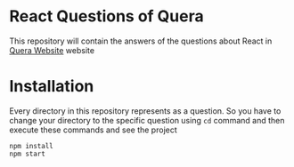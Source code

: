 # React Questions of Quera

This repository will contain the answers of the questions about React in [Quera Website](https://quera.ir/problemset/technology?filter_tags=98&sort_state=N) website

# Installation

Every directory in this repository represents as a question.
So you have to change your directory to the specific question using `cd` command and then execute these commands and see the project

```
npm install
npm start
```
